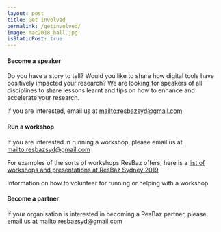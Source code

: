 ```yaml
---
layout: post
title: Get involved
permalink: /getinvolved/
image: mac2018_hall.jpg
isStaticPost: true
---
```

#### Become a speaker

Do you have a story to tell? Would you like to share how digital tools have positively impacted your research? We are looking for speakers of all disciplines to share lessons learnt and tips on how to enhance and accelerate your research.

If you are interested, email us at [mailto:resbazsyd@gmail.com](resbazsyd@gmail.com)


#### Run a workshop

If you are interested in running a workshop, please email us at [mailto:resbazsyd@gmail.com](resbazsyd@gmail.com)

For examples of the sorts of workshops ResBaz offers, here is a [list of workshops and presentations at ResBaz Sydney 2019](https://research.unsw.edu.au/resbaz-sydney)

Information on how to volunteer for running or helping with a workshop

#### Become a partner

If your organisation is interested in becoming a ResBaz partner, please email us at [mailto:resbazsyd@gmail.com](resbazsyd@gmail.com)
